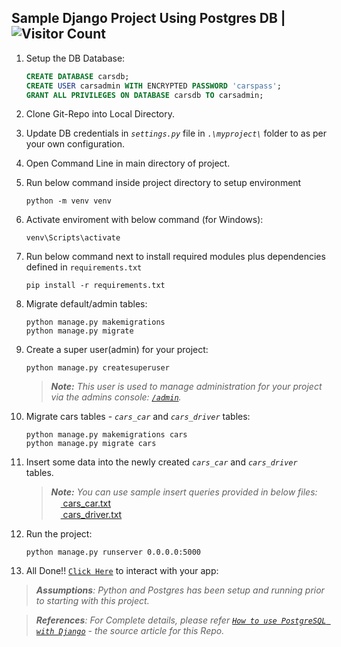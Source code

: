 ## Sample Django Project Using Postgres DB | ![Visitor Count](https://visitor-badge.glitch.me/badge?page_id=0xStryK3R.Sample-Django-Postgres-Project)

1. Setup the DB Database:
      ```sql
      CREATE DATABASE carsdb;
      CREATE USER carsadmin WITH ENCRYPTED PASSWORD 'carspass';
      GRANT ALL PRIVILEGES ON DATABASE carsdb TO carsadmin;
      ```
2. Clone Git-Repo into Local Directory.
3. Update DB credentials in _`settings.py`_ file in _`.\myproject\`_ folder to as per your own configuration.
4. Open Command Line in main directory of project.
5. Run below command inside project directory to setup environment
      ```console
      python -m venv venv
      ```
6. Activate enviroment with below command (for Windows):
      ```console
      venv\Scripts\activate
      ```
7. Run below command next to install required modules plus dependencies defined in `requirements.txt`
      ```console
      pip install -r requirements.txt
      ```
8. Migrate default/admin tables:
      ```console
      python manage.py makemigrations
      python manage.py migrate
      ```
9. Create a super user(admin) for your project:
      ```console
      python manage.py createsuperuser
      ```
      > _**Note:** This user is used to manage administration for your project via the admins console: [`/admin`](http://localhost:5000/admin/)._

10. Migrate cars tables - _`cars_car`_ and _`cars_driver`_ tables:
      ```console
      python manage.py makemigrations cars
      python manage.py migrate cars
      ```
11. Insert some data into the newly created _`cars_car`_ and _`cars_driver`_ tables.
    > _**Note:**_ _You can use sample insert queries provided in below files:_     
    > [<img src="https://raw.githubusercontent.com/FortAwesome/Font-Awesome/6.x/svgs/regular/file-lines.svg" width="15" height="15"> cars_car.txt](https://github.com/0xStryK3R/Sample-Django-Postgres-Project-/files/9330911/cars_car_sample_data.txt)     
    > [<img src="https://raw.githubusercontent.com/FortAwesome/Font-Awesome/6.x/svgs/regular/file-lines.svg" width="15" height="15"> cars_driver.txt](https://github.com/0xStryK3R/Sample-Django-Postgres-Project-/files/9330912/cars_driver_sample_data.txt)

12. Run the project:
    ```console
    python manage.py runserver 0.0.0.0:5000
    ```    
13. All Done!! [`Click Here`](http://localhost:5000/cars/1) to interact with your app:

> _**Assumptions**: Python and Postgres has been setup and running prior to starting with this project._

> _**References**: For Complete details, please refer [`How to use PostgreSQL with Django`](https://www.enterprisedb.com/postgres-tutorials/how-use-postgresql-django) - the source article for this Repo._

    
